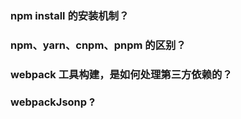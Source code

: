 ### npm install 的安装机制？

### npm、yarn、cnpm、pnpm 的区别？

### webpack 工具构建，是如何处理第三方依赖的？

### webpackJsonp ?
